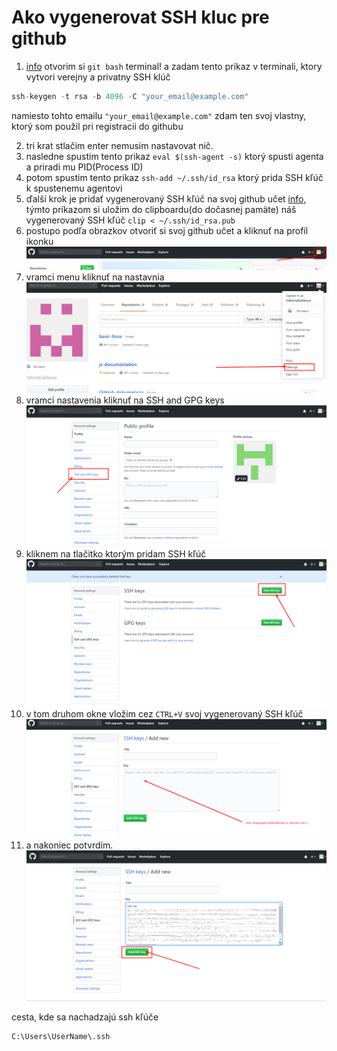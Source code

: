 # Ako vygenerovat SSH kluc pre github

1. [info](https://help.github.com/en/articles/generating-a-new-ssh-key-and-adding-it-to-the-ssh-agent) otvorim si `git bash` terminal! a zadam tento prikaz v terminali, ktory vytvori verejny a privatny SSH klúč

```js
ssh-keygen -t rsa -b 4096 -C "your_email@example.com"
```

namiesto tohto emailu `"your_email@example.com"` zdam ten svoj vlastny, ktorý som použil pri registracii do githubu

2. tri krat stlačim enter nemusim nastavovat nič.
3. nasledne spustim tento prikaz
   `eval $(ssh-agent -s)`
   ktorý spusti agenta a priradi mu PID(Process ID)
4. potom spustim tento prikaz
   `ssh-add ~/.ssh/id_rsa`
   ktorý prida SSH kľúč k spustenemu agentovi
5. ďalší krok je pridať vygenerovaný SSH kľúč na svoj github učet [info](https://help.github.com/en/articles/adding-a-new-ssh-key-to-your-github-account), týmto príkazom si uložim do clipboardu(do dočasnej pamäte) náš vygenerovaný SSH kľúč
   `clip < ~/.ssh/id_rsa.pub`
6. postupo podľa obrazkov otvoriť si svoj github učet a kliknuť na profil ikonku
   ![1](./images/1.png)
7. vramci menu kliknuť na nastavnia
   ![2](./images/2.png)
8. vramci nastavenia kliknuť na SSH and GPG keys
   ![3](./images/3.png)
9. kliknem na tlačitko ktorým pridam SSH kľúč
   ![4](./images/4.png)
10. v tom druhom okne vložim cez `CTRL+V` svoj vygenerovaný SSH kľúč
    ![5](./images/5.png)
11. a nakoniec potvrdím.
    ![6](./images/6.png)

cesta, kde sa nachadzajú ssh kľúče

```
C:\Users\UserName\.ssh
```
